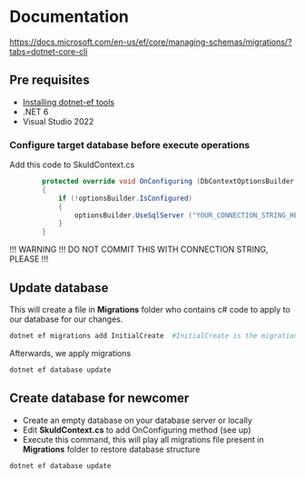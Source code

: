 # Documentation

https://docs.microsoft.com/en-us/ef/core/managing-schemas/migrations/?tabs=dotnet-core-cli

## Pre requisites

- [Installing dotnet-ef tools](https://docs.microsoft.com/en-us/ef/core/cli/dotnet)
- .NET 6
- Visual Studio 2022

### Configure target database before execute operations

Add this code to SkuldContext.cs

```csharp
        protected override void OnConfiguring (DbContextOptionsBuilder optionsBuilder)
        {
            if (!optionsBuilder.IsConfigured)
            {
                optionsBuilder.UseSqlServer ("YOUR_CONNECTION_STRING_HERE");
            }
        }
```

!!! WARNING !!! DO NOT COMMIT THIS WITH CONNECTION STRING, PLEASE !!!

## Update database

This will create a file in **Migrations** folder who contains c# code to apply to our database for our changes.

```powershell
dotnet ef migrations add InitialCreate  #InitialCreate is the migration name present in the generate filename
```

Afterwards, we apply migrations

```powershell
dotnet ef database update
```

## Create database for newcomer

- Create an empty database on your database server or locally
- Edit **SkuldContext.cs** to add OnConfiguring method (see up)
- Execute this command, this will play all migrations file present in **Migrations** folder to restore database structure
```powershell
dotnet ef database update
```


